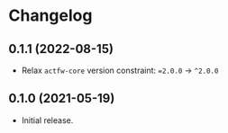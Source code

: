 # Changelog

## 0.1.1 (2022-08-15)

 - Relax `actfw-core` version constraint: `=2.0.0` -> `^2.0.0`


## 0.1.0 (2021-05-19)

- Initial release.
